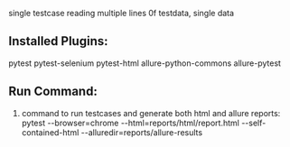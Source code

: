 single testcase reading multiple lines 0f testdata, single data

Installed Plugins:
----------------
pytest
pytest-selenium
pytest-html
allure-python-commons
allure-pytest


Run Command:
---------------
1. command to run testcases and generate both html and allure reports:
        pytest --browser=chrome --html=reports/html/report.html --self-contained-html --alluredir=reports/allure-results

